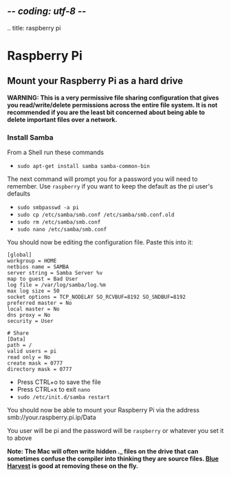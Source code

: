 ## -*- coding: utf-8 -*-
.. title: raspberry pi

Raspberry Pi
============


## Mount your Raspberry Pi as a hard drive
    
**WARNING: This is a very permissive file sharing configuration that gives you read/write/delete permissions across the entire file system. It is not recommended if you are the least bit concerned about being able to delete important files over a network.**

### Install Samba
From a Shell run these commands

* `sudo apt-get install samba samba-common-bin`

The next command will prompt you for a password you will need to remember. Use `raspberry` if you want to keep the default as the pi user's defaults

* `sudo smbpasswd -a pi`
* `sudo cp /etc/samba/smb.conf /etc/samba/smb.conf.old`
* `sudo rm /etc/samba/smb.conf`
* `sudo nano /etc/samba/smb.conf`

You should now be editing the configuration file. Paste this into it: 

    [global]
	workgroup = HOME
	netbios name = SAMBA
	server string = Samba Server %v
	map to guest = Bad User
	log file = /var/log/samba/log.%m
	max log size = 50
	socket options = TCP_NODELAY SO_RCVBUF=8192 SO_SNDBUF=8192
	preferred master = No
	local master = No
	dns proxy = No
	security = User

    # Share
    [Data]
	path = /
	valid users = pi
	read only = No
	create mask = 0777
	directory mask = 0777

* Press CTRL+o to save the file
* Press CTRL+x to exit `nano`
* `sudo /etc/init.d/samba restart`

You should now be able to mount your Raspberry Pi via the address smb://your.raspberry.pi.ip/Data

You user will be pi and the password will be `raspberry` or whatever you set it to above

**Note: The Mac will often write hidden ._ files on the drive that can sometimes confuse the compiler into thinking they are source files. [Blue Harvest](http://www.zeroonetwenty.com/blueharvest) is good at removing these on the fly.** 


